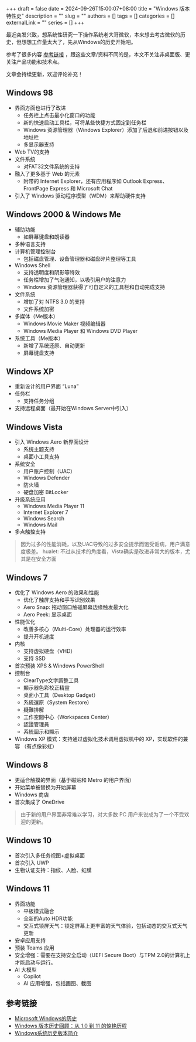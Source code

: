 +++ 
draft = false
date = 2024-09-26T15:00:07+08:00
title = "Windows 版本特性史"
description = ""
slug = ""
authors = []
tags = []
categories = []
externalLink = ""
series = []
+++

最近突发兴致，想系统性研究一下操作系统老大哥微软，本来想去考古微软的历史，但想想工作量太大了，先从Windows的历史开始吧。

参考了很多内容 [参考链接](##参考链接) ，跟这些文章/资料不同的是，本文不关注非桌面版、更关注产品功能和技术点。

文章会持续更新，欢迎评论补充！



## Windows 98

- 界面方面也进行了改进
    - 任务栏上点击最小化窗口的功能
    - 新的快速启动工具栏，可将某些快捷方式固定到任务栏
    - Windows 资源管理器（Windows Explorer）添加了后退和前进按钮以及地址栏
    - 多显示器支持
- Web TV的支持
- 文件系统
    - 对FAT32文件系统的支持
- 融入了更多基于 Web 的元素
    - 附带的 Internet Explorer，还有应用程序如 Outlook Express、FrontPage Express 和 Microsoft Chat
- 引入了 Windows 驱动程序模型（WDM）来帮助硬件支持

## Windows 2000 & Windows Me

- 辅助功能
    - 如屏幕键盘和朗读器
- 多种语言支持
- 计算机管理控制台
    - 包括磁盘管理、设备管理器和磁盘碎片整理等工具
- Windows Shell
    - 支持透明度和阴影等特效
    - 任务栏增加了气泡通知，以吸引用户的注意力
    - Windows 资源管理器获得了可自定义的工具栏和自动完成支持
- 文件系统
    - 增加了对 NTFS 3.0 的支持
    - 文件系统加密
- 多媒体（Me版本）
    - Windows Movie Maker 视频编辑器
    -  Windows Media Player 和 Windows DVD Player
- 系统工具（Me版本）
    - 新增了系统还原、自动更新
    - 屏幕键盘支持

## Windows XP

- 重新设计的用户界面 “Luna”
- 任务栏
    - 支持任务分组
- 支持远程桌面（最开始在Windows Server中引入）

## Windows Vista

- 引入 Windows Aero 新界面设计
    - 系统主题支持
    - 桌面小工具支持
- 系统安全
    - 用户账户控制（UAC）
    - Windows Defender
    - 防火墙
    - 硬盘加密 BitLocker
- 升级系统应用
    - Windows Media Player 11
    - Internet Explorer 7
    - Windows Search
    - Windows Mail
- 多点触控支持

> 因为过多的性能消耗，以及UAC导致的过多安全提示而饱受诟病，用户满意度极差。
> hualet: 不过从技术的角度看，Vista确实是改进非常大的版本，尤其是在安全方面 

## Windows 7

- 优化了 Windows Aero 的效果和性能
    - 优化了触屏支持和手写识别效果
    - Aero Snap: 拖动窗口触碰屏幕边缘触发最大化
    - Aero Peek: 显示桌面
- 性能优化
    - 改善多核心（Multi-Core）处理器的运行效率
    - 提升开机速度
- 内核
    - 支持虚拟硬盘（VHD）
    - 支持 SSD
- 首次预装 XPS & Windows PowerShell
- 控制台
    - ClearType文字調整工具
    - 顯示器色彩校正精靈
    - 桌面小工具（Desktop Gadget）
    - 系統還原（System Restore）
    - 疑難排解
    - 工作空間中心（Workspaces Center）
    - 認證管理員
    - 系統圖示和顯示
- Windows XP 模式：支持通过虚拟化技术调用虚拟机中的 XP，实现软件的兼容 （有点像彩虹）

## Windows 8

- 更适合触摸的界面（基于磁贴和 Metro 的用户界面）
- 开始菜单被替换为开始屏幕
- Windows 商店
- 首次集成了 OneDrive

> 由于新的用户界面非常难以学习，对大多数 PC 用户来说成为了一个不受欢迎的更新。

## Windows 10

- 首次引入多任务视图+虚拟桌面
- 首次引入 UWP
- 生物认证支持：指纹、人脸、虹膜

## Windows 11

- 界面功能
    - 平板模式融合
    - 全新的Auto HDR功能
    - 交互式锁屏天气：锁定屏幕上更丰富的天气体验，包括动态的交互式天气更新
- 安卓应用支持
- 预装 Teams 应用
- 安全增强：需要在支持安全启动（UEFI Secure Boot）与TPM 2.0的计算机上才能启动与运行。
- AI 大模型
    - Copilot
    - AI 应用增强，包括画图、截图


## 参考链接

- [Microsoft Windows的历史](https://zh.wikipedia.org/zh-cn/Microsoft_Windows%E7%9A%84%E5%8E%86%E5%8F%B2)
- [Windows 版本历史回顾：从 1.0 到 11 的惊艳历程](https://www.sysgeek.cn/windows-version-history/)
- [Windows系统历史版本简介](https://blog.csdn.net/qq_44794321/article/details/127279796)